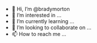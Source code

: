 - 👋 Hi, I’m @bradymorton
- 👀 I’m interested in ...
- 🌱 I’m currently learning ...
- 💞️ I’m looking to collaborate on ...
- 📫 How to reach me ...

<!---
bradymorton/bradymorton is a ✨ special ✨ repository because its `README.md` (this file) appears on your GitHub profile.
You can click the Preview link to take a look at your changes.
--->
